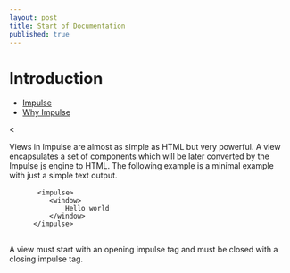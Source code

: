 ```yaml
---
layout: post
title: Start of Documentation
published: true
---
```

<h1 class="doc-title">Introduction</h1>

- [Impulse](#impulse)
- [Why Impulse](#why-impulse)

<a name="impulse"><</a>

<a name="why-impulse"></a>

Views in Impulse are almost as simple as HTML but very powerful. A view encapsulates a set of components which will be later converted by the Impulse js engine to HTML. The following example is a minimal example with just a simple text output.

<div>
  <div class="code-header">
    <div class="container-fluid">
        <div class="row">
            <div class="button red" />
          	<div class="button yellow" />
          	<div class="button green" />
        </div>
    </div>
  </div>
  <pre class="code-white line-numbers language-markup">
      <code class="language-markup">&lt;impulse&gt;
          &lt;window&gt;
              Hello world
          &lt;/window&gt;
      &lt;/impulse&gt;</code>
  </pre>
</div>
 
A view must start with an opening impulse tag and must be closed with a closing impulse tag.